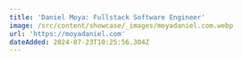```yaml
---
title: 'Daniel Moya: Fullstack Software Engineer'
image: /src/content/showcase/_images/moyadaniel.com.webp
url: 'https://moyadaniel.com'
dateAdded: 2024-07-23T10:25:56.304Z
---
```


